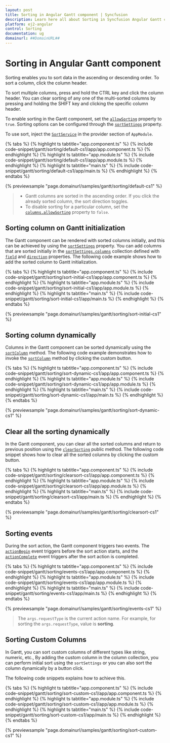 ```yaml
---
layout: post
title: Sorting in Angular Gantt component | Syncfusion
description: Learn here all about Sorting in Syncfusion Angular Gantt component of Syncfusion Essential JS 2 and more.
platform: ej2-angular
control: Sorting 
documentation: ug
domainurl: ##DomainURL##
---
```


# Sorting in Angular Gantt component

Sorting enables you to sort data in the ascending or descending order. To sort a column, click the column header.

To sort multiple columns, press and hold the CTRL key and click the column header. You can clear sorting of any one of the multi-sorted columns by pressing and holding the SHIFT key and clicking the specific column header.

To enable sorting in the Gantt component, set the [`allowSorting`](https://ej2.syncfusion.com/angular/documentation/api/gantt/#allowsorting) property to `true`. Sorting options can be configured through the [`sortSettings`](https://ej2.syncfusion.com/angular/documentation/api/gantt/sortSettings/) property.

To use sort, inject the [`SortService`](https://ej2.syncfusion.com/angular/documentation/api/gantt/#sortmodule) in the provider section of `AppModule`.

{% tabs %}
{% highlight ts tabtitle="app.component.ts" %}
{% include code-snippet/gantt/sorting/default-cs1/app/app.component.ts %}
{% endhighlight %}
{% highlight ts tabtitle="app.module.ts" %}
{% include code-snippet/gantt/sorting/default-cs1/app/app.module.ts %}
{% endhighlight %}
{% highlight ts tabtitle="main.ts" %}
{% include code-snippet/gantt/sorting/default-cs1/app/main.ts %}
{% endhighlight %}
{% endtabs %}
  
{% previewsample "page.domainurl/samples/gantt/sorting/default-cs1" %}

> * Gantt columns are sorted in the ascending order. If you click the already sorted column, the sort direction toggles.
> * To disable sorting for a particular column, set the [`columns.allowSorting`](https://ej2.syncfusion.com/angular/documentation/api/gantt/column/#allowsorting) property to `false`.

## Sorting column on Gantt initialization

The Gantt component can be rendered with sorted columns initially, and this can be achieved by using the [`sortSettings`](https://ej2.syncfusion.com/angular/documentation/api/gantt/sortSettings/) property. You can add columns that are sorted initially in the [`sortSettings.columns`](https://ej2.syncfusion.com/angular/documentation/api/gantt/sortSettings/#columns) collection defined with [`field`](https://ej2.syncfusion.com/angular/documentation/api/gantt/sortDescriptorModel/#field) and [`direction`](https://ej2.syncfusion.com/angular/documentation/api/gantt/sortDescriptorModel/#direction) properties. The following code example shows how to add the sorted column to Gantt initialization.

{% tabs %}
{% highlight ts tabtitle="app.component.ts" %}
{% include code-snippet/gantt/sorting/sort-initial-cs1/app/app.component.ts %}
{% endhighlight %}
{% highlight ts tabtitle="app.module.ts" %}
{% include code-snippet/gantt/sorting/sort-initial-cs1/app/app.module.ts %}
{% endhighlight %}
{% highlight ts tabtitle="main.ts" %}
{% include code-snippet/gantt/sorting/sort-initial-cs1/app/main.ts %}
{% endhighlight %}
{% endtabs %}
  
{% previewsample "page.domainurl/samples/gantt/sorting/sort-initial-cs1" %}

## Sorting column dynamically

Columns in the Gantt component can be sorted dynamically using the [`sortColumn`](https://ej2.syncfusion.com/angular/documentation/api/gantt/#sortcolumn) method. The following code example demonstrates how to invoke the [`sortColumn`](https://ej2.syncfusion.com/angular/documentation/api/gantt/#sortcolumn) method by clicking the custom button.

{% tabs %}
{% highlight ts tabtitle="app.component.ts" %}
{% include code-snippet/gantt/sorting/sort-dynamic-cs1/app/app.component.ts %}
{% endhighlight %}
{% highlight ts tabtitle="app.module.ts" %}
{% include code-snippet/gantt/sorting/sort-dynamic-cs1/app/app.module.ts %}
{% endhighlight %}
{% highlight ts tabtitle="main.ts" %}
{% include code-snippet/gantt/sorting/sort-dynamic-cs1/app/main.ts %}
{% endhighlight %}
{% endtabs %}
  
{% previewsample "page.domainurl/samples/gantt/sorting/sort-dynamic-cs1" %}

## Clear all the sorting dynamically

In the Gantt component, you can clear all the sorted columns and return to previous position using the [`clearSorting`](https://ej2.syncfusion.com/angular/documentation/api/gantt/#clearsorting) public method. The following code snippet shows how to clear all the sorted columns by clicking the custom button.

{% tabs %}
{% highlight ts tabtitle="app.component.ts" %}
{% include code-snippet/gantt/sorting/clearsort-cs1/app/app.component.ts %}
{% endhighlight %}
{% highlight ts tabtitle="app.module.ts" %}
{% include code-snippet/gantt/sorting/clearsort-cs1/app/app.module.ts %}
{% endhighlight %}
{% highlight ts tabtitle="main.ts" %}
{% include code-snippet/gantt/sorting/clearsort-cs1/app/main.ts %}
{% endhighlight %}
{% endtabs %}
  
{% previewsample "page.domainurl/samples/gantt/sorting/clearsort-cs1" %}

## Sorting events

During the sort action, the Gantt component triggers two events. The [`actionBegin`](https://ej2.syncfusion.com/angular/documentation/api/gantt/#actionbegin) event triggers before the sort action starts, and the [`actionComplete`](https://ej2.syncfusion.com/angular/documentation/api/gantt/#actioncomplete) event triggers after the sort action is completed.

{% tabs %}
{% highlight ts tabtitle="app.component.ts" %}
{% include code-snippet/gantt/sorting/events-cs1/app/app.component.ts %}
{% endhighlight %}
{% highlight ts tabtitle="app.module.ts" %}
{% include code-snippet/gantt/sorting/events-cs1/app/app.module.ts %}
{% endhighlight %}
{% highlight ts tabtitle="main.ts" %}
{% include code-snippet/gantt/sorting/events-cs1/app/main.ts %}
{% endhighlight %}
{% endtabs %}
  
{% previewsample "page.domainurl/samples/gantt/sorting/events-cs1" %}

> The `args.requestType` is the current action name. For example, for sorting the `args.requestType`, value is **sorting**.

## Sorting Custom Columns

In Gantt, you can sort custom columns of different types like string, numeric, etc., By adding the custom column in the column collection, you can perform initial sort using the `sortSettings` or you can also sort the column dynamically by a button click.

The following code snippets explains how to achieve this.

{% tabs %}
{% highlight ts tabtitle="app.component.ts" %}
{% include code-snippet/gantt/sorting/sort-custom-cs1/app/app.component.ts %}
{% endhighlight %}
{% highlight ts tabtitle="app.module.ts" %}
{% include code-snippet/gantt/sorting/sort-custom-cs1/app/app.module.ts %}
{% endhighlight %}
{% highlight ts tabtitle="main.ts" %}
{% include code-snippet/gantt/sorting/sort-custom-cs1/app/main.ts %}
{% endhighlight %}
{% endtabs %}
  
{% previewsample "page.domainurl/samples/gantt/sorting/sort-custom-cs1" %}
